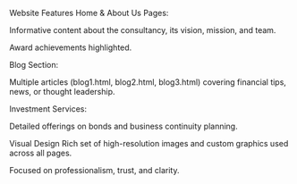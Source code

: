  Website Features
Home & About Us Pages:

Informative content about the consultancy, its vision, mission, and team.

Award achievements highlighted.

Blog Section:

Multiple articles (blog1.html, blog2.html, blog3.html) covering financial tips, news, or thought leadership.

Investment Services:

Detailed offerings on bonds and business continuity planning.

 Visual Design
Rich set of high-resolution images and custom graphics used across all pages.

Focused on professionalism, trust, and clarity.
